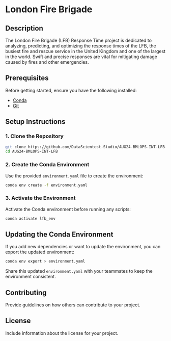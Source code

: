 # London Fire Brigade

## Description
The London Fire Brigade (LFB) Response Time project is dedicated to analyzing, predicting, and optimizing the response times of the LFB, the busiest fire and rescue service in the United Kingdom and one of the largest in the world. Swift and precise responses are vital for mitigating damage caused by fires and other emergencies.

## Prerequisites
Before getting started, ensure you have the following installed:
- [Conda](https://docs.conda.io/projects/conda/en/latest/user-guide/install/index.html)
- [Git](https://git-scm.com/book/en/v2/Getting-Started-Installing-Git)

## Setup Instructions

### 1. Clone the Repository
```bash
git clone https://github.com/DataScientest-Studio/AUG24-BMLOPS-INT-LFB.git
cd AUG24-BMLOPS-INT-LFB
```

### 2. Create the Conda Environment
Use the provided `environment.yaml` file to create the environment:

```bash
conda env create -f environment.yaml
```

### 3. Activate the Environment
Activate the Conda environment before running any scripts:

```bash
conda activate lfb_env
```

## Updating the Conda Environment
If you add new dependencies or want to update the environment, you can export the updated environment:

```bash
conda env export > environment.yaml
```

Share this updated `environment.yaml` with your teammates to keep the environment consistent.

## Contributing
Provide guidelines on how others can contribute to your project.

## License
Include information about the license for your project.
```
